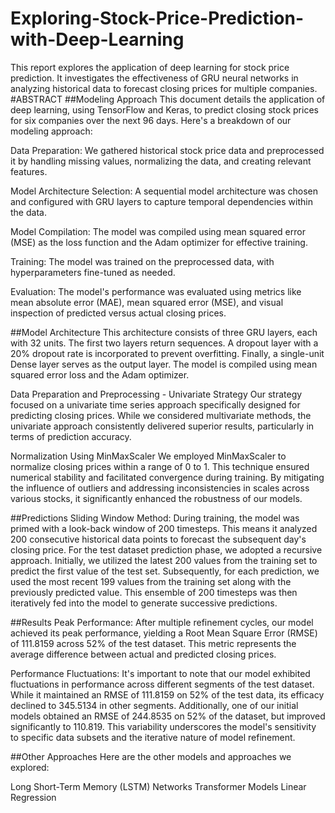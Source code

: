 # Exploring-Stock-Price-Prediction-with-Deep-Learning
This report explores the application of deep learning for stock price prediction. It investigates the effectiveness of GRU neural networks in analyzing historical data to forecast closing prices for multiple companies.
#ABSTRACT
##Modeling Approach
This document details the application of deep learning, using TensorFlow and Keras, to predict closing stock prices for six companies over the next 96 days. Here's a breakdown of our modeling approach:

Data Preparation: We gathered historical stock price data and preprocessed it by handling missing values, normalizing the data, and creating relevant features.

Model Architecture Selection: A sequential model architecture was chosen and configured with GRU layers to capture temporal dependencies within the data.

Model Compilation: The model was compiled using mean squared error (MSE) as the loss function and the Adam optimizer for effective training.

Training: The model was trained on the preprocessed data, with hyperparameters fine-tuned as needed.

Evaluation: The model's performance was evaluated using metrics like mean absolute error (MAE), mean squared error (MSE), and visual inspection of predicted versus actual closing prices.

##Model Architecture
This architecture consists of three GRU layers, each with 32 units. The first two layers return sequences. A dropout layer with a 20% dropout rate is incorporated to prevent overfitting. Finally, a single-unit Dense layer serves as the output layer. The model is compiled using mean squared error loss and the Adam optimizer.

Data Preparation and Preprocessing - Univariate Strategy
Our strategy focused on a univariate time series approach specifically designed for predicting closing prices. While we considered multivariate methods, the univariate approach consistently delivered superior results, particularly in terms of prediction accuracy.

Normalization Using MinMaxScaler
We employed MinMaxScaler to normalize closing prices within a range of 0 to 1. This technique ensured numerical stability and facilitated convergence during training. By mitigating the influence of outliers and addressing inconsistencies in scales across various stocks, it significantly enhanced the robustness of our models.

##Predictions
Sliding Window Method: During training, the model was primed with a look-back window of 200 timesteps. This means it analyzed 200 consecutive historical data points to forecast the subsequent day's closing price. For the test dataset prediction phase, we adopted a recursive approach. Initially, we utilized the latest 200 values from the training set to predict the first value of the test set. Subsequently, for each prediction, we used the most recent 199 values from the training set along with the previously predicted value. This ensemble of 200 timesteps was then iteratively fed into the model to generate successive predictions.

##Results
Peak Performance: After multiple refinement cycles, our model achieved its peak performance, yielding a Root Mean Square Error (RMSE) of 111.8159 across 52% of the test dataset. This metric represents the average difference between actual and predicted closing prices.

Performance Fluctuations: It's important to note that our model exhibited fluctuations in performance across different segments of the test dataset. While it maintained an RMSE of 111.8159 on 52% of the test data, its efficacy declined to 345.5134 in other segments. Additionally, one of our initial models obtained an RMSE of 244.8535 on 52% of the dataset, but improved significantly to 110.819. This variability underscores the model's sensitivity to specific data subsets and the iterative nature of model refinement.

##Other Approaches
Here are the other models and approaches we explored:

Long Short-Term Memory (LSTM) Networks
Transformer Models
Linear Regression
